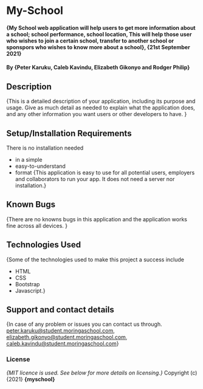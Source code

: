 # My-School
#### {My School web application will help users to get more information about a school; school performance, school location, This will help those user who wishes to join a certain school, transfer to another school or sponspors who wishes to know more about a school}, {21st September 2021}
#### By **{Peter Karuku, Caleb Kavindu, Elizabeth Gikonyo and Rodger Philip}**
## Description
{This is a detailed description of your application, including its purpose and usage.  Give as much detail as needed to explain what the application does, and any other information you want users or other developers to have. }
## Setup/Installation Requirements
 There is no installation needed
* in a simple
* easy-to-understand
* format
{This application is easy to use for all potential users, employers and collaborators to run your app. It does not need a server nor installation.}
## Known Bugs
{There are no knowns bugs in this application and the application works fine across all devices. }
## Technologies Used
{Some of the technologies used to make this project a success include
   * HTML
   * CSS
   * Bootstrap
   * Javascript.}
## Support and contact details
{In case of any problem or issues you can contact us through. peter.karuku@student.moringaschool.com, elizabeth.gikonyo@student.moringaschool.com, caleb.kavindu@student.moringaschool.com}
### License
*{MIT licence is used.  See below for more details on licensing.}*
Copyright (c) {2021} **{myschool}**
